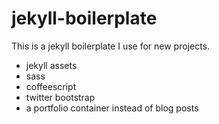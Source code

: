 jekyll-boilerplate
===========

This is a jekyll boilerplate I use for new projects.

-  jekyll assets
-  sass
-  coffeescript
-  twitter bootstrap
-  a portfolio container instead of blog posts
